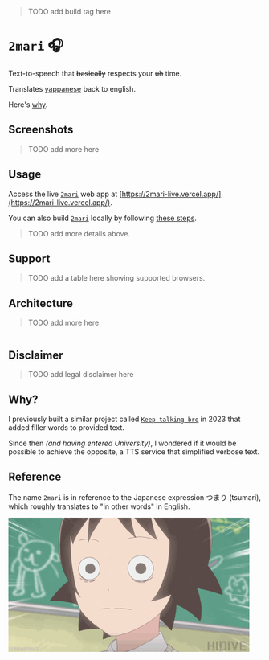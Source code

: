 > TODO add build tag here

# `2mari` 🎧

Text-to-speech that <del>basically</del> respects your <del>uh</del> time.

Translates [yappanese](https://www.urbandictionary.com/define.php?term=yappanese) back to english.

Here's [why](#why).

## Screenshots

> TODO add more here

## Usage

Access the live [`2mari`](https://github.com/gongahkia/2mari) web app at [https://2mari-live.vercel.app/](https://2mari-live.vercel.app/).

You can also build [`2mari`](https://github.com/gongahkia/2mari) locally by following [these steps](./src/README.md).

> TODO add more details above.

## Support

> TODO add a table here showing supported browsers.

## Architecture

> TODO add more here

```mermaid

```

## Disclaimer

> TODO add legal disclaimer here

## Why?

I previously built a similar project called [`Keep talking bro`](https://github.com/gongahkia/the-sandbox/tree/main/javascript/keepTalkingBro) in 2023 that added filler words to provided text.   

Since then *(and having entered University)*, I wondered if it would be possible to achieve the opposite, a TTS service that simplified verbose text.

## Reference

The name `2mari` is in reference to the Japanese expression つまり (tsumari), which roughly translates to "in other words" in English. 

![](./asset/logo/wait.gif)